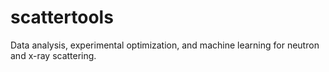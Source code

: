 # scattertools
Data analysis, experimental optimization, and machine learning for neutron and x-ray scattering.
